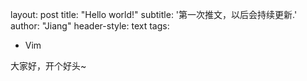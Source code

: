 layout: post
title: "Hello world!"
subtitle: '第一次推文，以后会持续更新.'
author: "Jiang"
header-style: text
tags:

  - Vim

大家好，开个好头~